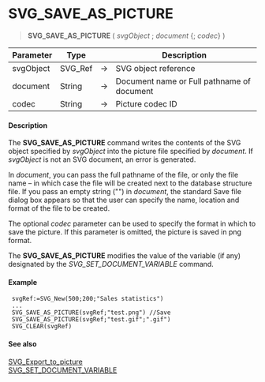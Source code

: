 # SVG_SAVE_AS_PICTURE

>**SVG_SAVE_AS_PICTURE** ( *svgObject* ; *document* {; *codec*} )

| Parameter | Type |  | Description |
| --- | --- | --- | --- |
| svgObject | SVG_Ref | &#8594; | SVG object reference |
| document | String | &#8594; | Document name or Full pathname of document |
| codec | String | &#8594; | Picture codec ID |



#### Description 

The **SVG\_SAVE\_AS\_PICTURE** command writes the contents of the SVG object specified by *svgObject* into the picture file specified by *document*. If *svgObject* is not an SVG document, an error is generated.

In *document*, you can pass the full pathname of the file, or only the file name – in which case the file will be created next to the database structure file. If you pass an empty string ("") in *document*, the standard Save file dialog box appears so that the user can specify the name, location and format of the file to be created.

The optional *codec* parameter can be used to specify the format in which to save the picture. If this parameter is omitted, the picture is saved in png format.

The **SVG\_SAVE\_AS\_PICTURE** modifies the value of the variable (if any) designated by the *SVG\_SET\_DOCUMENT\_VARIABLE* command.

#### Example 

```4d
 svgRef:=SVG_New(500;200;"Sales statistics")
 ...
 SVG_SAVE_AS_PICTURE(svgRef;"test.png") //Save
 SVG_SAVE_AS_PICTURE(svgRef;"test.gif";".gif")
 SVG_CLEAR(svgRef)
```

#### See also 

[SVG\_Export\_to\_picture](SVG%5FExport%5Fto%5Fpicture.md)  
[SVG\_SET\_DOCUMENT\_VARIABLE](SVG%5FSET%5FDOCUMENT%5FVARIABLE.md)  